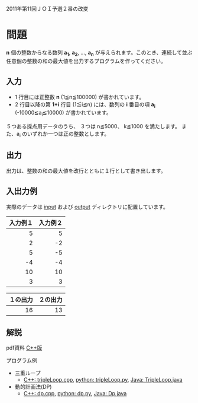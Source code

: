 2011年第11回ＪＯＩ予選２番の改変

# 問題

**n** 個の整数からなる数列 **a<sub>1</sub>**, **a<sub>2</sub>**, ..., **a<sub>n</sub>**  が与えられます。このとき、連続して並ぶ任意個の整数の和の最大値を出力するプログラムを作ってください。

## 入力

* 1 行目には正整数 **n** (1≦n≦100000) が書かれています。
* 2 行目以降の第 **1+i** 行目 (1≦i≦n) には、数列の **i** 番目の項 **a<sub>i</sub>** (-10000≦a<sub>i</sub>≦10000) が書かれています。

５つある採点用データのうち、 ３つは n≦5000、 k≦1000 を満たします。
また、a<sub>i</sub> のいずれか一つは正の整数とします。

## 出力

出力は、整数の和の最大値を改行とともに１行として書き出します。

## 入出力例

実際のデータは [input](input) および [output](output) ディレクトリに配置しています。

|入力例１|入力例２|
|---:|---:|
|5   |  5  |
|2   |  -2 |
|5   |  -5 |
|-4  |  -4 |
|10  |  10 |
|3   |  3  |

|１の出力|２の出力|
|---:|---:|
|16 | 13|

## 解説

pdf資料 [C++版](https://www.nc.ii.konan-u.ac.jp/projects/JOIregio/slides/regioAlgo1.pdf)

プログラム例
* 三重ループ
  * [C++: tripleLoop.cpp](./tripleLoop.cpp), [python: tripleLoop.py](./tripleLoop.py), [Java: TripleLoop.java](./TripleLoop.java)
* 動的計画法(DP)
  * [C++: dp.cpp](./dp.cpp), [python: dp.py](./dp.py), [Java: Dp.java](./Dp.java)  

